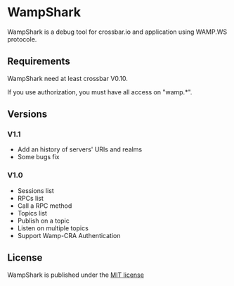 # WampShark

WampShark is a debug tool for crossbar.io and application using WAMP.WS protocole.

## Requirements

WampShark need at least crossbar V0.10.

If you use authorization, you must have all access on "wamp.*".

## Versions

### V1.1
* Add an history of servers' URIs and realms
* Some bugs fix

### V1.0
* Sessions list
* RPCs list
* Call a RPC method
* Topics list
* Publish on a topic
* Listen on multiple topics
* Support Wamp-CRA Authentication

## License

WampShark is published under the [MIT license](http://opensource.org/licenses/MIT)
